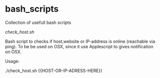 # bash_scripts
Collection of usefull bash scripts



*check_host.sh*

Bash script to checks if host,website or IP-address is online (reachable via ping). 
To be be used on OSX, since it use Applescript to gives notification on OSX.

Usage: 

./check_host.sh {{HOST-OR-IP-ADRESS-HERE}}
